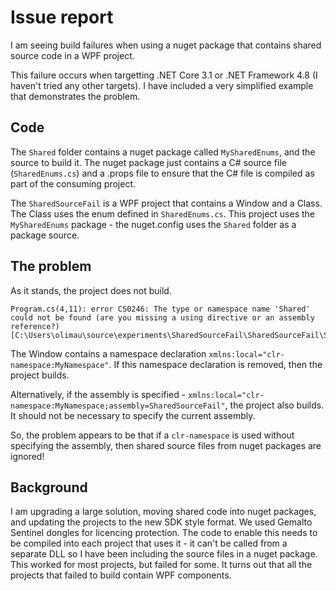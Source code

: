 # Issue report

I am seeing build failures when using a nuget package that contains shared source code in a WPF project.

This failure occurs when targetting .NET Core 3.1 or .NET Framework 4.8 (I haven't tried any other targets). I have included a very simplified example that demonstrates the problem.

## Code
The `Shared` folder contains a nuget package called `MySharedEnums`, and the source to build it. The nuget package just contains a C# source file (`SharedEnums.cs`) and a .props file to ensure that the C# file is compiled as part of the consuming project.

The `SharedSourceFail` is a WPF project that contains a Window and a Class. The Class uses the enum defined in `SharedEnums.cs`. This project uses the `MySharedEnums` package - the nuget.config uses the `Shared` folder as a package source.

## The problem
As it stands, the project does not build. 
```
Program.cs(4,11): error CS0246: The type or namespace name 'Shared' could not be found (are you missing a using directive or an assembly reference?) [C:\Users\olimau\source\experiments\SharedSourceFail\SharedSourceFail\SharedSourceFail_b4vktjvh_wpftmp.csproj]
```

The Window contains a namespace declaration `xmlns:local="clr-namespace:MyNamespace"`. If this namespace declaration is removed, then the project builds.

Alternatively, if the assembly is specified - `xmlns:local="clr-namespace:MyNamespace;assembly=SharedSourceFail"`, the project also builds. It should not be necessary to specify the current assembly.

So, the problem appears to be that if a `clr-namespace` is used without specifying the assembly, then shared source files from nuget packages are ignored!

## Background
I am upgrading a large solution, moving shared code into nuget packages, and updating the projects to the new SDK style format.
We used Gemalto Sentinel dongles for licencing protection. The code to enable this needs to be compiled into each project that uses it - it can't be called from a separate DLL so I have been including the source files in a nuget package. This worked for most projects, but failed for some. It turns out that all the projects that failed to build contain WPF components.